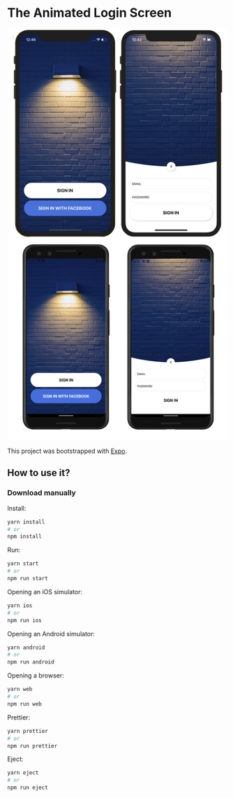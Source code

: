 # The Animated Login Screen

![srcreens](./assets/devices_screens.png)

This project was bootstrapped with [Expo](https://expo.io/).

## How to use it?

### Download manually

Install:

```bash
yarn install
# or
npm install
```

Run:

```bash
yarn start
# or
npm run start
```

Opening an iOS simulator:

```bash
yarn ios
# or
npm run ios
```

Opening an Android simulator:

```bash
yarn android
# or
npm run android
```

Opening a browser:

```bash
yarn web
# or
npm run web
```

Prettier:
```bash
yarn prettier
# or
npm run prettier
```

Eject:
```bash
yarn eject
# or
npm run eject
```
